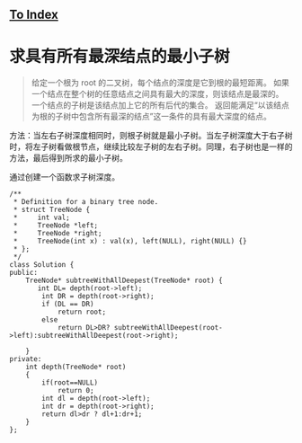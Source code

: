 [To Index](/index.md)
---
# 求具有所有最深结点的最小子树
> 给定一个根为 root 的二叉树，每个结点的深度是它到根的最短距离。
如果一个结点在整个树的任意结点之间具有最大的深度，则该结点是最深的。
一个结点的子树是该结点加上它的所有后代的集合。
返回能满足“以该结点为根的子树中包含所有最深的结点”这一条件的具有最大深度的结点。

方法：当左右子树深度相同时，则根子树就是最小子树。当左子树深度大于右子树时，将左子树看做根节点，继续比较左子树的左右子树。同理，右子树也是一样的方法，最后得到所求的最小子树。


通过创建一个函数求子树深度。
```
/**
 * Definition for a binary tree node.
 * struct TreeNode {
 *     int val;
 *     TreeNode *left;
 *     TreeNode *right;
 *     TreeNode(int x) : val(x), left(NULL), right(NULL) {}
 * };
 */
class Solution {
public:
    TreeNode* subtreeWithAllDeepest(TreeNode* root) {
       int DL= depth(root->left);
        int DR = depth(root->right);
        if (DL == DR)
            return root;
        else
            return DL>DR? subtreeWithAllDeepest(root->left):subtreeWithAllDeepest(root->right);

    }
private:
    int depth(TreeNode* root)
    {
        if(root==NULL)
            return 0;
        int dl = depth(root->left);
        int dr = depth(root->right);
        return dl>dr ? dl+1:dr+1;
    }
};
```
